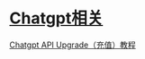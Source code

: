 # [Chatgpt相关](https://github.com/Smileye-v/gitblog/issues/18)

[Chatgpt API Upgrade（充值）教程](https://www.notion.so/Chatgpt-API-Upgrade-9581134af3d744788a06533a21e7edae)
